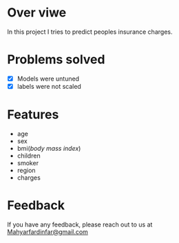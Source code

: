 # Over viwe

In this project I tries to predict peoples insurance charges.

# Problems solved 

- [x] Models were untuned
- [x] labels were not scaled

# Features
- age	
- sex	
- bmi(*body mass index*)
- children 
- smoker
- region	
- charges

# Feedback

If you have any feedback, please reach out to us at Mahyarfardinfar@gmail.com
